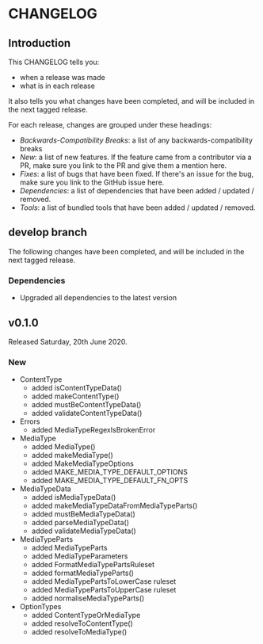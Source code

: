 # CHANGELOG

## Introduction

This CHANGELOG tells you:

* when a release was made
* what is in each release

It also tells you what changes have been completed, and will be included in the next tagged release.

For each release, changes are grouped under these headings:

* _Backwards-Compatibility Breaks_: a list of any backwards-compatibility breaks
* _New_: a list of new features. If the feature came from a contributor via a PR, make sure you link to the PR and give them a mention here.
* _Fixes_: a list of bugs that have been fixed. If there's an issue for the bug, make sure you link to the GitHub issue here.
* _Dependencies_: a list of dependencies that have been added / updated / removed.
* _Tools_: a list of bundled tools that have been added / updated / removed.

## develop branch

The following changes have been completed, and will be included in the next tagged release.

### Dependencies

* Upgraded all dependencies to the latest version

## v0.1.0

Released Saturday, 20th June 2020.

### New

* ContentType
  - added isContentTypeData()
  - added makeContentType()
  - added mustBeContentTypeData()
  - added validateContentTypeData()
* Errors
  - added MediaTypeRegexIsBrokenError
* MediaType
  - added MediaType()
  - added makeMediaType()
  - added MakeMediaTypeOptions
  - added MAKE_MEDIA_TYPE_DEFAULT_OPTIONS
  - added MAKE_MEDIA_TYPE_DEFAULT_FN_OPTS
* MediaTypeData
  - added isMediaTypeData()
  - added makeMediaTypeDataFromMediaTypeParts()
  - added mustBeMediaTypeData()
  - added parseMediaTypeData()
  - added validateMediaTypeData()
* MediaTypeParts
  - added MediaTypeParts
  - added MediaTypeParameters
  - added FormatMediaTypePartsRuleset
  - added formatMediaTypeParts()
  - added MediaTypePartsToLowerCase ruleset
  - added MediaTypePartsToUpperCase ruleset
  - added normaliseMediaTypeParts()
* OptionTypes
  - added ContentTypeOrMediaType
  - added resolveToContentType()
  - added resolveToMediaType()
